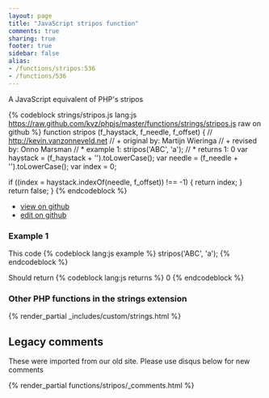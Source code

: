 ```yaml
---
layout: page
title: "JavaScript stripos function"
comments: true
sharing: true
footer: true
sidebar: false
alias:
- /functions/stripos:536
- /functions/536
---
```

<!-- Generated by Rakefile:build -->
A JavaScript equivalent of PHP's stripos

{% codeblock strings/stripos.js lang:js https://raw.github.com/kvz/phpjs/master/functions/strings/stripos.js raw on github %}
function stripos (f_haystack, f_needle, f_offset) {
  // http://kevin.vanzonneveld.net
  // +     original by: Martijn Wieringa
  // +      revised by: Onno Marsman
  // *         example 1: stripos('ABC', 'a');
  // *         returns 1: 0
  var haystack = (f_haystack + '').toLowerCase();
  var needle = (f_needle + '').toLowerCase();
  var index = 0;

  if ((index = haystack.indexOf(needle, f_offset)) !== -1) {
    return index;
  }
  return false;
}
{% endcodeblock %}

 - [view on github](https://github.com/kvz/phpjs/blob/master/functions/strings/stripos.js)
 - [edit on github](https://github.com/kvz/phpjs/edit/master/functions/strings/stripos.js)

### Example 1
This code
{% codeblock lang:js example %}
stripos('ABC', 'a');
{% endcodeblock %}

Should return
{% codeblock lang:js returns %}
0
{% endcodeblock %}


### Other PHP functions in the strings extension
{% render_partial _includes/custom/strings.html %}
## Legacy comments
These were imported from our old site. Please use disqus below for new comments
<div style="overflow-y: scroll; max-height: 500px;">
{% render_partial functions/stripos/_comments.html %}
</div>
